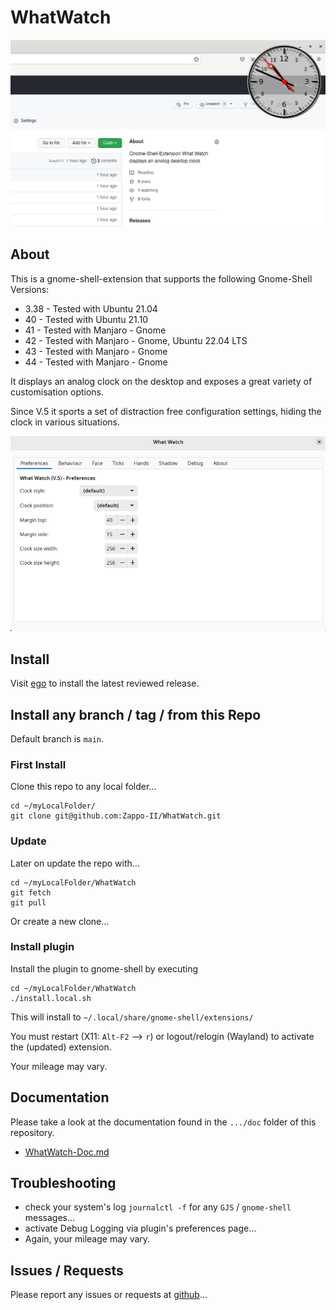 # WhatWatch

![Screenshot showing WhatWatch clock on desktop with browser window opened behind it...](doc/WhatWatch.png "Screenshot showing WhatWatch in action...")

## About

This is a gnome-shell-extension that supports the following Gnome-Shell Versions:

* 3.38 - Tested with Ubuntu 21.04
* 40 - Tested with Ubuntu 21.10
* 41 - Tested with Manjaro - Gnome
* 42 - Tested with Manjaro - Gnome, Ubuntu 22.04 LTS
* 43 - Tested with Manjaro - Gnome
* 44 - Tested with Manjaro - Gnome

It displays an analog clock on the desktop and exposes a great variety of customisation options.

Since V.5 it sports a set of distraction free configuration settings, hiding the clock in various situations.

![Screenshot showing WhatWatch settings page...](doc/WhatWatch-Settings.png "Screenshot showing WhatWatch settings dialog in action...")

## Install

Visit [ego](https://extensions.gnome.org/extension/4806/what-watch/) to install the latest reviewed release.

## Install any branch / tag / from this Repo

Default branch is `main`.

### First Install

Clone this repo to any local folder...

```
cd ~/myLocalFolder/
git clone git@github.com:Zappo-II/WhatWatch.git
```

###  Update

Later on update the repo with...

```
cd ~/myLocalFolder/WhatWatch
git fetch
git pull
```

Or create a new clone...

### Install plugin

Install the plugin to gnome-shell by executing 

```
cd ~/myLocalFolder/WhatWatch
./install.local.sh
```

This will install to `~/.local/share/gnome-shell/extensions/`

You must restart (X11: `Alt-F2` --> `r`) or logout/relogin (Wayland) to activate the (updated) extension.

Your mileage may vary.

## Documentation

Please take a look at the documentation found in the `.../doc` folder of this repository.

* [WhatWatch-Doc.md](doc/WhatWatch-Doc.md)

## Troubleshooting

* check your system's log `journalctl -f` for any `GJS` / `gnome-shell` messages...
* activate Debug Logging via plugin's preferences page...
* Again, your mileage may vary.

## Issues / Requests

Please report any issues or requests at [github](https://github.com/Zappo-II/WhatWatch/issues)...
